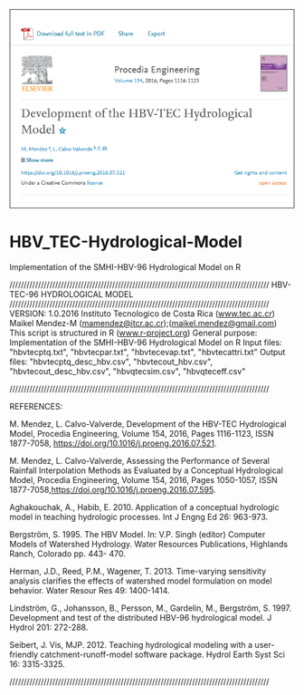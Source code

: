 ![alt test](/hbv_tec.png)
# HBV_TEC-Hydrological-Model
Implementation of the SMHI-HBV-96 Hydrological Model on R

///////////////////////////////////////////////////////////////////////////////////////////
 HBV-TEC-96 HYDROLOGICAL MODEL
///////////////////////////////////////////////////////////////////////////////////////////
VERSION: 1.0.2016
Instituto Tecnologico de Costa Rica (www.tec.ac.cr)
Maikel Mendez-M (mamendez@itcr.ac.cr);(maikel.mendez@gmail.com)
This script is structured in R (www.r-project.org)
General purpose: Implementation of the SMHI-HBV-96 Hydrological Model on R
Input files: "hbvtecptq.txt", "hbvtecpar.txt", "hbvtecevap.txt", "hbvtecattri.txt" 
Output files: "hbvtecptq_desc_hbv.csv", "hbvtecout_hbv.csv", "hbvtecout_desc_hbv.csv",
"hbvqtecsim.csv", "hbvqteceff.csv"

///////////////////////////////////////////////////////////////////////////////////////////

 REFERENCES:

M. Mendez, L. Calvo-Valverde, Development of the HBV-TEC Hydrological Model, Procedia Engineering, Volume 154, 2016, Pages 1116-1123, ISSN 1877-7058, https://doi.org/10.1016/j.proeng.2016.07.521.

M. Mendez, L. Calvo-Valverde, Assessing the Performance of Several Rainfall Interpolation Methods as Evaluated by a Conceptual Hydrological Model, Procedia Engineering, Volume 154, 2016, Pages 1050-1057, ISSN 1877-7058,https://doi.org/10.1016/j.proeng.2016.07.595.

Aghakouchak, A., Habib, E. 2010. Application of a conceptual hydrologic model in teaching hydrologic processes. Int J Engng Ed 26: 963-973.
 
Bergström, S. 1995. The HBV Model. In: V.P. Singh (editor) Computer Models of Watershed Hydrology. Water Resources Publications, Highlands Ranch, Colorado pp. 443- 470.

Herman, J.D., Reed, P.M., Wagener, T. 2013. Time-varying sensitivity analysis clarifies the effects of watershed model formulation on model behavior. Water Resour Res 49: 1400-1414.

Lindström, G., Johansson, B., Persson, M., Gardelin, M., Bergström, S. 1997. Development and test of the distributed HBV-96 hydrological model. J Hydrol 201: 272-288.
 
Seibert, J. Vis, MJP. 2012. Teaching hydrological modeling with a user-friendly catchment-runoff-model software package. Hydrol Earth Syst Sci 16: 3315-3325.

///////////////////////////////////////////////////////////////////////////////////////////
